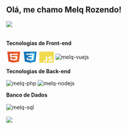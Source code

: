 <!--### Hi there 👋-->
<!--
**melqrozendo/melqrozendo** is a ✨ _special_ ✨ repository because its `README.md` (this file) appears on your GitHub profile.

Here are some ideas to get you started:

- 🔭 I’m currently working on ...
- 🌱 I’m currently learning ...
- 👯 I’m looking to collaborate on ...
- 🤔 I’m looking for help with ...
- 💬 Ask me about ...
- 📫 How to reach me: ...
- 😄 Pronouns: ...
- ⚡ Fun fact: ...
-->
<!--Bloco 1-->
<h2>Olá, me chamo Melq Rozendo!</h2>
<picture>
<source 
  srcset="https://github-readme-stats.vercel.app/api?username=melqrozendo&show_icons=true&theme=dark"
  media="(prefers-color-scheme: dark)"
/>
<source
  srcset="https://github-readme-stats.vercel.app/api?username=melqrozendo&show_icons=true"
  media="(prefers-color-scheme: light), (prefers-color-scheme: no-preference)"
/>
<img src="https://github-readme-stats.vercel.app/api?username=melqrozendo&show_icons=true" />
</picture>
<!--Bloco 2-->
<div style="display: inline_block"><br>

  <p><strong>Tecnologias de Front-end</strong></p>
  
  <img align="center" alt="melq-HTML" height="30" width="40" src="https://raw.githubusercontent.com/devicons/devicon/master/icons/html5/html5-original.svg">
  <img align="center" alt="melq-CSS" height="30" width="40" src="https://raw.githubusercontent.com/devicons/devicon/master/icons/css3/css3-original.svg">
  <img align="center" alt="melq-Js" height="30" width="40" src="https://raw.githubusercontent.com/devicons/devicon/master/icons/javascript/javascript-plain.svg">
  <img align="center" alt="melq-vuejs" height="30" width="40" src="https://cdn.jsdelivr.net/gh/devicons/devicon/icons/vuejs/vuejs-original.svg" />
          
  <br>
  <p><strong>Tecnologias de Back-end</strong></p>
  
  <img align="center" alt="melq-php" height="50" width="50" src="https://cdn.jsdelivr.net/gh/devicons/devicon/icons/php/php-original.svg" />
  <img align="center" alt="melq-nodejs" height="30" width="40" src="https://cdn.jsdelivr.net/gh/devicons/devicon/icons/nodejs/nodejs-original.svg" />
   
  <br>       
  <p><strong>Banco de Dados</strong></p>
  
  <img align="center" alt="melq-sql" height="50" width="50" src="https://cdn.jsdelivr.net/gh/devicons/devicon/icons/mysql/mysql-original-wordmark.svg" />
          
   <br>
   <br>
  <a href="https://www.linkedin.com/in/melquisedeque-rozendo-118275195/" target="_blank"><img src="https://img.shields.io/badge/LinkedIn-0077B5?style=for-the-badge&logo=linkedin&logoColor=white" target="_blank"></a>
     
